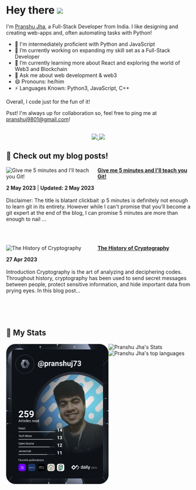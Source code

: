 # Hey there <img src="https://raw.githubusercontent.com/MartinHeinz/MartinHeinz/master/wave.gif" width="35"/>


I'm [Pranshu Jha](https://linktr.ee/pranshuj73), a Full-Stack Developer from India. I like designing and creating web-apps and, often automating tasks with Python!
- 🚀 I'm intermediately proficient with Python and JavaScript
- 🔭 I’m currently working on expanding my skill set as a Full-Stack Developer
- 🌱 I’m currently learning more about React and exploring the world of Web3 and Blockchain
- 💬 Ask me about web development & web3
- 😄 Pronouns: he/him
- ⚡ Languages Known: Python3, JavaScript, C++

Overall, I code just for the fun of it!

Psst! I'm always up for collaboration so, feel free to ping me at [pranshuj9801@gmail.com](mailto:pranshuj9801@gmail.com)!

<!-- SOCIALS -->

<br />

<div align="center">
 <a href="https://twitter.com/pranshuj73" target="_blank" rel="noopener noreferrer">
  <img src="https://img.shields.io/badge/Twitter-@pranshuj73-blue?color=efefef&style=for-the-badge&logo=twitter" />
 </a>
 <a href="https://www.linkedin.com/in/pranshu-jha-7ba383183/" target="_blank" rel="noopener noreferrer">
  <img src="https://img.shields.io/badge/LinkedIn-Pranshu Jha-blue?color=efefef&style=for-the-badge&logo=linkedin" />
 </a>
</div>

## 📰 Check out my blog posts!
<!-- HASHNODE_BLOG:START -->
<p align="left">
<a href="https://pranshujha.hashnode.dev//give-me-5-minutes-and-ill-teach-you-git" title="Give me 5 minutes and I'll teach you Git!"><img src="https://cdn.hashnode.com/res/hashnode/image/upload/v1682959398369/40614c1f-5401-4abb-a56c-09687d5fb2b3.jpeg" alt="Give me 5 minutes and I'll teach you Git!" width="250px" align="left" /></a>
<a href="https://pranshujha.hashnode.dev//give-me-5-minutes-and-ill-teach-you-git" title="Give me 5 minutes and I'll teach you Git!"><strong>Give me 5 minutes and I'll teach you Git!</strong></a>
<div><strong>2 May 2023</strong> | <strong>Updated: 2 May 2023</strong></div>
<br/> Disclaimer: The title is blatant clickbait :p
5 minutes is definitely not enough to learn git in its entirety.
However while I can't promise that you'll become a git expert at the end of the blog, I can promise 5 minutes are more than enough to nail ... </p> <br/> <br/>
<p align="left">
<a href="https://pranshujha.hashnode.dev//the-history-of-cryptography" title="The History of Cryptography"><img src="https://cdn.hashnode.com/res/hashnode/image/upload/v1682612850430/81410e10-a891-47b6-b7bb-9459eb441b52.jpeg" alt="The History of Cryptography" width="250px" align="left" /></a>
<a href="https://pranshujha.hashnode.dev//the-history-of-cryptography" title="The History of Cryptography"><strong>The History of Cryptography</strong></a>
<div><strong>27 Apr 2023</strong></div>
<br/> Introduction
Cryptography is the art of analyzing and deciphering codes. Throughout history, cryptography has been used to send secret messages between people, protect sensitive information, and hide important data from prying eyes.
In this blog post... </p> <br/> <br/>
<!-- HASHNODE_BLOG:END -->

<br />

## 👾 My Stats
<a href="https://app.daily.dev/voltycodes"><img align="left" src="https://github.com/pranshuj73/pranshuj73/blob/main/devcard.svg" width="280" alt="Pranshu Jha's Dev Card" /></a>
<img align="left" src="https://github-readme-stats.vercel.app/api?username=pranshuj73&count_private=true&hide_border=true&show_icons=true&theme=dracula" alt="Pranshu Jha's Stats" />
<br/>
<img align="left" src="https://github-readme-stats.vercel.app/api/top-langs/?username=pranshuj73&layout=compact&hide=css,html&theme=dracula&hide_border=true" alt="Pranshu Jha's top languages" />

